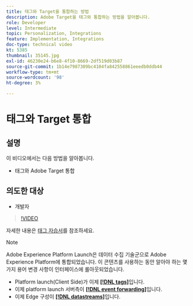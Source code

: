 ```yaml
---
title: 태그와 Target을 통합하는 방법
description: Adobe Target을 태그와 통합하는 방법을 알아봅니다.
role: Developer
level: Intermediate
topic: Personalization, Integrations
feature: Implementation, Integrations
doc-type: technical video
kt: 5385
thumbnail: 35145.jpg
exl-id: 46230e24-b6e8-4f10-8669-2df519d03b87
source-git-commit: 1b14e7987309bc4104fa842558861eeedb0ddb44
workflow-type: tm+mt
source-wordcount: '98'
ht-degree: 3%

---
```


# 태그와 Target 통합

## 설명

이 비디오에서는 다음 방법을 알아봅니다.

* 태그와 Adobe Target 통합

## 의도한 대상

* 개발자

>[!VIDEO](https://video.tv.adobe.com/v/35145/?quality=12)

자세한 내용은 [태그 자습서](https://experienceleague.adobe.com/docs/launch-learn/implementing-in-websites-with-launch/index.html?lang=en)를 참조하세요.

>[!NOTE]
>
>Adobe Experience Platform Launch은 데이터 수집 기술군으로 Adobe Experience Platform에 통합되었습니다. 이 콘텐츠를 사용하는 동안 알아야 하는 몇 가지 용어 변경 사항이 인터페이스에 롤아웃되었습니다.
>
> * Platform launch(Client Side)가 이제 **[[!DNL tags]](https://experienceleague.adobe.com/docs/experience-platform/tags/home.html?lang=ko-KR)**&#x200B;입니다.
> * 이제 platform launch 서버측이 **[[!DNL event forwarding]](https://experienceleague.adobe.com/docs/experience-platform/tags/event-forwarding/overview.html)**&#x200B;입니다.
> * 이제 Edge 구성이 **[[!DNL datastreams]](https://experienceleague.adobe.com/docs/experience-platform/edge/fundamentals/datastreams.html)**&#x200B;입니다.

